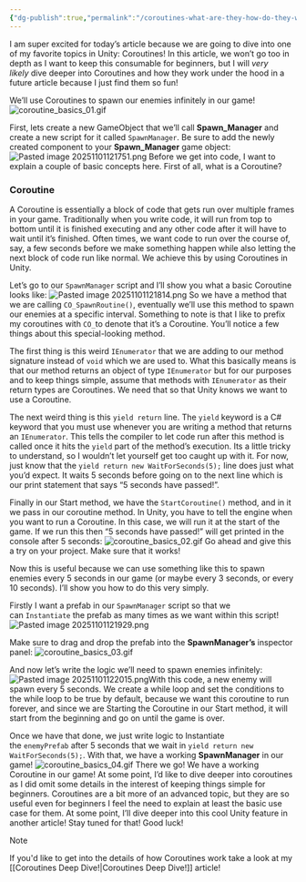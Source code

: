 ```yaml
---
{"dg-publish":true,"permalink":"/coroutines-what-are-they-how-do-they-work/","title":"Coroutines: What are they? How do they work?","created":"2025-11-01T12:15:21.862-04:00"}
---
```


I am super excited for today’s article because we are going to dive into one of my favorite topics in Unity: Coroutines! In this article, we won’t go too in depth as I want to keep this consumable for beginners, but I will _very likely_ dive deeper into Coroutines and how they work under the hood in a future article because I just find them so fun!

We’ll use Coroutines to spawn our enemies infinitely in our game!
![coroutine_basics_01.gif](/img/user/images/coroutine_basics_01.gif)

First, lets create a new GameObject that we’ll call **Spawn_Manager** and create a new script for it called `SpawnManager`. Be sure to add the newly created component to your **Spawn_Manager** game object:
![Pasted image 20251101121751.png](/img/user/images/Pasted%20image%2020251101121751.png)
Before we get into code, I want to explain a couple of basic concepts here. First of all, what is a Coroutine?
### Coroutine
A Coroutine is essentially a block of code that gets run over multiple frames in your game. Traditionally when you write code, it will run from top to bottom until it is finished executing and any other code after it will have to wait until it’s finished. Often times, we want code to run over the course of, say, a few seconds before we make something happen while also letting the next block of code run like normal. We achieve this by using Coroutines in Unity.

Let’s go to our `SpawnManager` script and I’ll show you what a basic Coroutine looks like:
![Pasted image 20251101121814.png](/img/user/images/Pasted%20image%2020251101121814.png)
So we have a method that we are calling `CO_SpawnRoutine()`, eventually we’ll use this method to spawn our enemies at a specific interval. Something to note is that I like to prefix my coroutines with `CO_`to denote that it’s a Coroutine. You’ll notice a few things about this special-looking method.

The first thing is this weird `IEnumerator` that we are adding to our method signature instead of `void` which we are used to. What this basically means is that our method returns an object of type `IEnumerator` but for our purposes and to keep things simple, assume that methods with `IEnumerator` as their return types are Coroutines. We need that so that Unity knows we want to use a Coroutine.

The next weird thing is this `yield return` line. The `yield` keyword is a C# keyword that you must use whenever you are writing a method that returns an `IEnumerator`. This tells the compiler to let code run after this method is called once it hits the `yield` part of the method’s execution. Its a little tricky to understand, so I wouldn’t let yourself get too caught up with it. For now, just know that the `yield return new WaitForSeconds(5);` line does just what you’d expect. It waits 5 seconds before going on to the next line which is our print statement that says “5 seconds have passed!”.

Finally in our Start method, we have the `StartCoroutine()` method, and in it we pass in our coroutine method. In Unity, you have to tell the engine when you want to run a Coroutine. In this case, we will run it at the start of the game. If we run this then “5 seconds have passed!” will get printed in the console after 5 seconds:
![coroutine_basics_02.gif](/img/user/images/coroutine_basics_02.gif)
Go ahead and give this a try on your project. Make sure that it works!

Now this is useful because we can use something like this to spawn enemies every 5 seconds in our game (or maybe every 3 seconds, or every 10 seconds). I’ll show you how to do this very simply.

Firstly I want a prefab in our `SpawnManager` script so that we can `Instantiate` the prefab as many times as we want within this script!
![Pasted image 20251101121929.png](/img/user/images/Pasted%20image%2020251101121929.png)

Make sure to drag and drop the prefab into the **SpawnManager’s** inspector panel:
![coroutine_basics_03.gif](/img/user/images/coroutine_basics_03.gif)

And now let’s write the logic we’ll need to spawn enemies infinitely:
![Pasted image 20251101122015.png](/img/user/images/Pasted%20image%2020251101122015.png)With this code, a new enemy will spawn every 5 seconds. We create a while loop and set the conditions to the while loop to be true by default, because we want this coroutine to run forever, and since we are Starting the Coroutine in our Start method, it will start from the beginning and go on until the game is over.

Once we have that done, we just write logic to Instantiate the `enemyPrefab` after 5 seconds that we wait in `yield return new WaitForSeconds(5);`. With that, we have a working **SpawnManager** in our game!
![coroutine_basics_04.gif](/img/user/images/coroutine_basics_04.gif)
There we go! We have a working Coroutine in our game! At some point, I’d like to dive deeper into coroutines as I did omit some details in the interest of keeping things simple for beginners. Coroutines are a bit more of an advanced topic, but they are so useful even for beginners I feel the need to explain at least the basic use case for them. At some point, I’ll dive deeper into this cool Unity feature in another article! Stay tuned for that! Good luck!

> [!Note]
> If you'd like to get into the details of how Coroutines work take a look at my [[Coroutines Deep Dive!\|Coroutines Deep Dive!]] article!